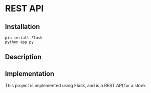 # REST API

## Installation

```
pip install Flask
python app.py
```

## Description



## Implementation

This project is implemented using Flask, and is a REST API for a store.
